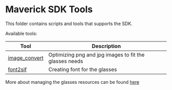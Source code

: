 # Maverick SDK Tools

This folder contains scripts and tools that supports the SDK.

Available tools:

|Tool|Description
|-----|---------
|[image_convert](./image_convert/)| Optimizing png and jpg images to fit the glasses needs
|[font2sif](./font2sif/)| Creating font for the glasses

More about managing the glasses resources can be found [here](https://everysight.github.io/maverick_docs/ui-kit/resources/)